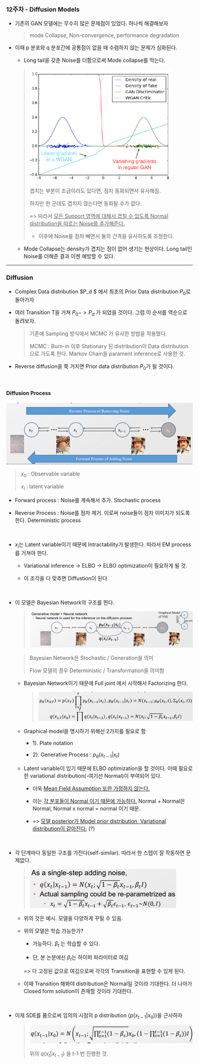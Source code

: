 ### 12주차 - Diffusion Models

- 기존의 GAN 모델에는 무수히 많은 문제점이 있었다. 하나씩 해결해보자 
  
  > mode Collapse, Non-convergence, performance degradation 

- 이때 p 분포와 q 분포간에 공통점이 없을 때 수렴하지 않는 문제가 심화된다. 
  
  - Long tail을 갖춘 Noise를 더함으로써 Mode collapse를 막는다. 
  
  > ![](picture/12-1.png)
  > 
  > 겹치는 부분이 조금이라도 있다면, 점차 동화되면서 유사해짐. 
  > 
  > 하지만 한 군데도 겹치지 않는다면 동화될 수가 없다. 
  > 
  > => 따라서 <u>모든 Support 영역에 대해서 겹칠 수 있도록 Normal distribution을 따르는 Noise를 추가해준다. </u>
  > 
  > - 이후에 Noise를 점차 빼면서 둘의 간격을 유사하도록 조정한다. 
  
  - Mode Collapse는 density가 겹치는 점이 없어 생기는 현상이다. Long tail인 Noise를 더해준 결과 이젠 예방할 수 있다. 

-----

### Diffusion

- Complex Data distribution $P_d $ 에서 최초의 Prior Data distribution $P_0$로 돌아가자 

- 여러 Transition T을 거쳐 $P_0 -> P_d$ 가 되었을 것이다. 그럼 이 순서를 역순으로 돌려보자. 
  
  > 기존에 Sampling 방식에서 MCMC 가 유사한 방법을 적용했다. 
  > 
  > MCMC : Burn-in 이후 Stationary 된 distribution이 Data distribution으로 가도록 한다. Markov Chain을 parament inference로 사용한 것. 

- Reverse diffusion을 쭉 거치면 Prior data distribution $P_0$가 될 것이다. 

<br>

#### Diffusion Process

![](picture/12-2.png)

> $x_0$ : Observable variable 
> 
> $x_i$ : latent variable 

- Forward process : Noise를 계속해서 추가. Stochastic process 

- Reverse Process : Noise를 점차 제거. 이로써 noise들이 점차 이미지가 되도록 한다. Deterministic process

<br>

- $x_i$는 Latent variable이기 때문에 Intractability가 발생한다. 따라서 EM process를 거쳐야 한다. 
  
  - Variational inference -> ELBO -> ELBO optimization이 필요하게 될 것. 
  
  - 이 조각을 다 맞추면 Diffustion이 된다. 

<br> 

- 이 모델은 Bayesian Network의 구조를 띈다. 
  
  > ![](picture/12-3.png)
  
  > Bayesian Network은 Stochastic / Generation을 의미 
  > 
  > Flow 모델의 경우 Deterministic / Transformation을 의미함 
  
  - Bayesian Network이기 때문에 Full joint 에서 시작해서 Factorizing 한다. 
    
    > ![](picture/12-4.png)
  
  - Graphical model을 명시하기 위해선 2가지를 필요로 함
    
    - 1). Plate notation 
    
    - 2). Generative Process : $p_\theta(x_{t-1}|x_t)$
  
  - Latent variable이 있기 때문에 ELBO optimization을 할 것이다. 이때 필요로 한 variational distribution(-여기선 Normal)이 부여되어 있다. 
    
    - 더욱 <u>Mean Field Assumption 또한 가정하지 않는다.</u> 
    
    - 이는 <u>각 분포들이 Normal 이기 때문에 가능하다.</u> Normal + Normal은 Normal, Normal x normal = normal 이기 때문. 
    
    - => <u>모델 posterior가 Model prior distribution, Variational distribution이 같아진다.</u> (?)

<br>

- 각 단계마다 동일한 구조를 가진다(self-similar). 따라서 한 스텝이 잘 작동하면 문제없다.
  
  > ![](picture/12-5.png)
  
  - 위의 것은 예시. 모델을 다양하게 꾸밀 수 있음. 
  
  - 위의 모델은 학습 가능한가? 
    
    - 가능하다. $\beta_t$ 는 학습할 수 있다. 
    
    - 단, 본 논문에선 $\beta_t$는 하이퍼 파라미터로 여김 
    
    => 다 고정된 값으로 여김으로써 각각의 Transition을 표현할 수 있게 된다. 
  
  - 이때 Transition 해봐야 distribution은 Normal일 것이라 기대한다. 더 나아가 Closed form solution이 존재할 것이라 기대한다. 

<br>

- 이제 SDE를 품으로써 임의의 시점의 p distribution ($p(x_{t-1}|x_0)$)을 근사하자 
  
  > ![](picture/12-6.png)
  > 
  > 위의 $q(x_t|x_{t-1})$ 을 t-1 번 진행한 것. 


